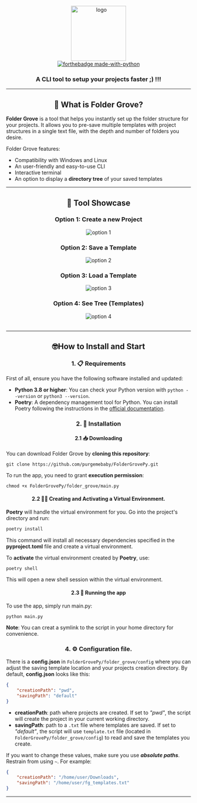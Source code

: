 <br>

<div align="center">
    <img src="https://i.imgur.com/SMVjsy3.png" alt="logo" width="150" height="150px"/>
    <br>
    <a href="https://www.python.org/">
        <img src="http://ForTheBadge.com/images/badges/made-with-python.svg" alt="forthebadge made-with-python"/>
    </a>
    <h3>A CLI tool to setup your projects faster ;) !!!</h3>
</div>

<div align="center">
    <p></p>
</div>

---

<h2 align="center">🌳 What is Folder Grove?</h2>
<p>
<strong>Folder Grove</strong> is a tool that helps you instantly set up the folder structure for your projects. It allows you to pre-save multiple templates with project structures in a single text file, with the depth and number of folders you desire.

Folder Grove features:
- Compatibility with Windows and Linux
- An user-friendly and easy-to-use CLI
- Interactive terminal
- An option to display a <strong>directory tree</strong> of your saved templates
</p>

---

<h2 align="center">🎥  Tool Showcase</h2>

<div style="text-align: center;">
    <div>
        <h3>Option 1: Create a new Project</h3>
        <img src="https://s10.gifyu.com/images/Sogxr.gif" alt="option 1" border="0">
    </div>
    <div>
        <h3>Option 2: Save a Template</h3>
        <img src="https://s10.gifyu.com/images/Sogxt.gif" alt="option 2" border="0">
    </div>
    <div>
        <h3>Option 3: Load a Template</h3>
        <img src="https://s10.gifyu.com/images/SogxY.gif" alt="option 3" border="0">
    </div>
    <div>
        <h3>Option 4: See Tree (Templates)</h3>
        <img src="https://s10.gifyu.com/images/Sogxf.gif" alt="option 4" border="0">
    </div>
</div>
<br>

---


<h2 align="center">🤓How to Install and Start</h2>
<h3 align="center">1. 📋 Requirements</h3>

First of all, ensure you have the following software installed and updated:
- **Python 3.8 or higher**: You can check your Python version with `python --version` or `python3 --version`.
- **Poetry**: A dependency management tool for Python. You can install Poetry following the instructions in the [official documentation](https://python-poetry.org/docs/).

<h3 align="center">2. 🚀 Installation</h3>
<h4 align="center">2.1 📥 Downloading </h4>

You can download Folder Grove by **cloning this repository**:

```shell
git clone https://github.com/purgemebaby/FolderGrovePy.git
```

To run the app, you need to grant **execution permission**:
```shell
chmod +x FolderGrovePy/folder_grove/main.py
```

<h4 align="center">2.2 👩‍💻 Creating and Activating a Virtual Environment. </h4>

**Poetry** will handle the virtual environment for you. Go into the project's directory and run:

```sh
poetry install
```

This command will install all necessary dependencies specified in the **pyproject.toml** file and create a virtual environment.

To **activate** the virtual environment created by **Poetry**, use:

```shell
poetry shell
```
This will open a new shell session within the virtual environment.



<h4 align="center">2.3 🏃 Running the app </h4>

To use the app, simply run main.py:
```shell
python main.py
```

**Note**: You can creat a symlink to the script in your home directory for convenience.




<h3 align="center">4. ⚙️ Configuration file. </h3>

There is a **config.json** in `FolderGrovePy/folder_grove/config` where you can adjust the saving template location and your projects creation directory. By default, **config.json** looks like this:

```JSON
{
    "creationPath": "pwd",
    "savingPath": "default"
}

```

- **creationPath**: path where projects are created. If set to *"pwd"*, the script will create the project in your current working directory.
- **savingPath**: path to a ``.txt`` file where templates are saved. If set to *"default"*, the script will use `template.txt` file (located in ``FolderGrovePy/folder_grove/config``) to read and save the templates you create.

If you want to change these values, make sure you use ***absolute paths***. Restrain from using `~`. For example:

```JSON
{
    "creationPath": "/home/user/Downloads",
    "savingPath": "/home/user/fg_templates.txt"
}

```

---